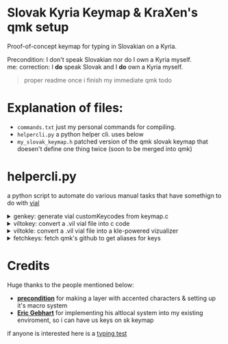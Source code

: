 # Slovak Kyria Keymap & KraXen's qmk setup

Proof-of-concept keymap for typing in Slovakian on a Kyria.

Precondition: I don't speak Slovakian nor do I own a Kyria myself.  
me: correction: I **do** speak Slovak and I **do** own a Kyria myself.
> proper readme once i finish my immediate qmk todo

# Explanation of files:
- ``commands.txt`` just my personal commands for compiling.
- ``helpercli.py`` a python helper cli. uses below
- ``my_slovak_keymap.h`` patched version of the qmk slovak keymap that doesen't define one thing twice (soon to be merged into qmk)

# helpercli.py
a python script to automate do various manual tasks that have somethign to do with [vial](https://get.vial.today)  
<details>
<summary>genkey: generate vial customKeycodes from keymap.c</summary>
  
automatically find the ``custom_keycodes`` enum in your ``keymap.c`` and modifies vial.json to recognize the keys:  
![genkey](https://cdn.discordapp.com/attachments/538734863977676803/936572421476077598/Capture_2022_m01.d28_1144.png)  
</details>
  
<details>
<summary>viltokey: convert a .vil vial file into c code</summary>
  
reads a given ``.vil`` savefile and converts it into (hopefully) valid c code. some minor cleanup migh be necessary. expects you to paste it into your ``keymap.c`` 
![viltokey](https://cdn.discordapp.com/attachments/538734863977676803/936573150425145365/unknown.png)  
</details>
  
<details>
<summary>viltokle: convert a .vil vial file into a kle-powered vizualizer</summary>
  
provided a ``.vil`` it will generate 4 layer jsons (define which layers you want at the top of the code) 
- then drag and drop these jsons into [http://www.keyboard-layout-editor.com](http://www.keyboard-layout-editor.com) and save the layers as .png, named 0 to 3 in the ``kle`` folder    
- then run the **sandwichkle** command and check ``keymap.png``:
  
![keymap](https://cdn.discordapp.com/attachments/538734863977676803/936575081587552306/keymap.png)  
> the middle layer labels are not done, WIP
</details>

<details>
<summary>fetchkeys: fetch qmk's github to get aliases for keys</summary>
   
this will download latest qmk keycode alias definitions. useful when generating a keymap.c, it can find shorter valid keycodes, for example ``KC_SCROLLLOCK`` is also ``KC_BRMD`` and short keycodes look better in the keymap.
</details>
  

# Credits
Huge thanks to the people mentioned below:
- [**precondition**](https://github.com/precondition) for making a layer with accented characters & setting up it's macro system
- [**Eric Gebhart**](https://github.com/EricGebhart) for implementing his altlocal system into my existing enviroment, so i can have us keys on sk keymap
  
if anyone is interested here is a [typing test](https://www.youtube.com/watch?v=jbK86MmciDs)
